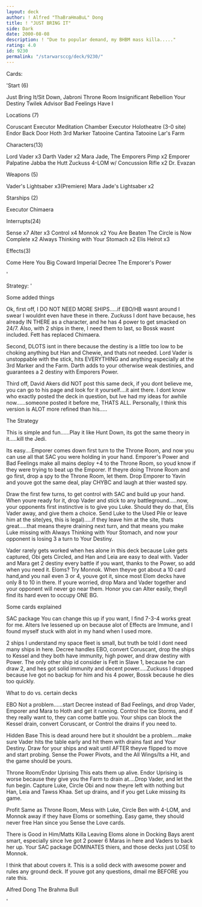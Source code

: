 ```yaml
---
layout: deck
author: ! Alfred "ThaBraHmaBuL" Dong
title: ! "JUST BRING IT"
side: Dark
date: 2000-08-08
description: ! "Due to popular demand, my BHBM mass killa....."
rating: 4.0
id: 9230
permalink: "/starwarsccg/deck/9230/"
---
```

Cards: 

'Start (6)

Just Bring It/Sit Down, Jabroni
Throne Room
Insignificant Rebellion
Your Destiny
Twilek Advisor
Bad Feelings Have I

Locations (7)

Coruscant
Executor Meditation Chamber
Executor Holotheatre (3-0 site)
Endor Back Door
Hoth 3rd Marker
Tatooine Cantina
Tatooine Lar's Farm

Characters(13)

Lord Vader x3
Darth Vader x2
Mara Jade, The Emporers Pimp x2
Emporer Palpatine
Jabba the Hutt
Zuckuss
4-LOM w/ Concussion Rifle x2
Dr. Evazan

Weapons (5)

Vader's Lightsaber x3(Premiere)
Mara Jade's Lightsaber x2

Starships (2)

Executor
Chimaera

Interrupts(24)

Sense x7
Alter x3
Control x4
Monnok x2
You Are Beaten
The Circle is Now Complete x2
Always Thinking with Your Stomach x2
Elis Helrot x3

Effects(3)

Come Here You Big Coward
Imperial Decree
The Emporer's Power





'

Strategy: '

Some added things

Ok, first off, I DO NOT NEED MORE SHIPS.....if EBO/HB wasnt around I swear I wouldnt even have these in there. Zuckuss I dont have because, hes already IN THERE as a character, and he has 4 power to get smacked on 24/7. Also, with 2 ships in there, I need them to last, so Bossk wasnt included. Fett has replaced Chimaera.

Second, DLOTS isnt in there because the destiny is a little too low to be choking anything but Han and Chewie, and thats not needed. Lord Vader is unstoppable with the stick, hits EVERYTHING and anything especially at the 3rd Marker and the Farm. Darth adds to your otherwise weak destinies, and guarantees a 2 destiny with Emporers Power.

Third off, David Akers did NOT post this same deck, if you dont believe me, you can go to his page and look for it yourself....it aint there. I dont know who exactly posted the deck in question, but Ive had my ideas for awhile now......someone posted it before me, THATS ALL. Personally, I think this version is ALOT more refined than his.....

The Strategy

This is simple and fun......Play it like Hunt Down, its got the same theory in it.....kill the Jedi.

Its easy....Emporer comes down first turn to the Throne Room, and now you can use all that SAC you were holding in your hand. Emporer's Power and Bad Feelings make all mains deploy +4 to the Throne Room, so youd know if they were trying to beat up the Emporer. If theyre doing Throne Room and go first, drop a spy to the Throne Room, let them. Drop Emporer to Yavin and youve got the same deal, play CHYBC and laugh at thier wasted spy.

Draw the first few turns, to get control with SAC and build up your hand. When youre ready for it, drop Vader and stick to any battleground.....now, your opponents first instinctive is to give you Luke. Should they do that, Elis Vader away, and give them a choice. Send Luke to the Used Pile or leave him at the site(yes, this is legal).....if they leave him at the site, thats great.....that means theyre draining next turn, and that means you make Luke missing with Always Thinking with Your Stomach, and now your opponent is losing 3 a turn to Your Destiny.

Vader rarely gets worked when hes alone in this deck because Luke gets captured, Obi gets Circled, and Han and Leia are easy to deal with. Vader and Mara get 2 destiny every battle if you want, thanks to the Power, so add when you need it. Eloms? Try Monnok. When theyve got about a 10 card hand,and you nail even 3 or 4, youve got it, since most Elom decks have only 8 to 10 in there. If youre worried, drop Mara and Vader together and your opponent will never go near them. Honor you can Alter easily, theyll find its hard even to occupy ONE BG.

Some cards explained

SAC package You can change this up if you want, I find 7-3-4 works great for me. Alters Ive lessened up on because alot of Effects are Immune, and I found myself stuck with alot in my hand when I used more.

2 ships I understand my space fleet is small, but truth be told I dont need many ships in here. Decree handles EBO, convert Coruscant, drop the ships to Kessel and they both have immunity, high power, and draw destiny with Power. The only other ship id consider is Fett in Slave 1, because he can draw 2, and hes got solid immunity and decent power.....Zuckuss I dropped because Ive got no backup for him and his 4 power, Bossk because he dies too quickly.


What to do vs. certain decks


EBO Not a problem......start Decree instead of Bad Feelings, and drop Vader, Emporer and Mara to Hoth and get it running. Control the Ice Storms, and if they really want to, they can come battle you. Your ships can block the Kessel drain, convert Coruscant, or Control the drains if you need to.

Hidden Base This is dead around here but it shouldnt be a problem....make sure Vader hits the table early and hit them with drains fast and Your Destiny. Draw for your ships and wait until AFTER theyve flipped to move and start probing. Sense the Power Pivots, and the All Wings/Its a Hit, and the game should be yours.

Throne Room/Endor Uprising This eats them up alive. Endor Uprising is worse because they give you the Farm to drain at....Drop Vader, and let the fun begin. Capture Luke, Circle Obi and now theyre left with nothing but Han, Leia and Tawss Khaa. Set up drains, and if you get Luke missing its game.

Profit Same as Throne Room, Mess with Luke, Circle Ben with 4-LOM, and Monnok away if they have Eloms or something. Easy game, they should never free Han since you Sense the Love cards.

There is Good in Him/Matts Killa Leaving Eloms alone in Docking Bays arent smart, especially since Ive got 2 power 6 Maras in here and Vaders to back her up. Your SAC package DOMINATES thiers, and those decks just LOSE to Monnok.

I think that about covers it. This is a solid deck with awesome power and rules any ground deck. If youve got any questions, dmail me BEFORE you rate this.

Alfred Dong
The Brahma Bull





'
